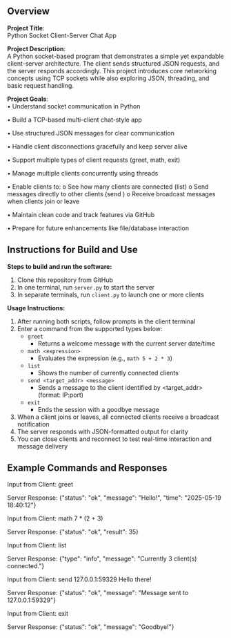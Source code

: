 ## Overview

**Project Title**:  
Python Socket Client-Server Chat App

**Project Description**:  
A Python socket-based program that demonstrates a simple yet expandable client-server architecture. The client sends structured JSON requests, and the server responds accordingly. This project introduces core networking concepts using TCP sockets while also exploring JSON, threading, and basic request handling.

**Project Goals**:  
•	Understand socket communication in Python

•	Build a TCP-based multi-client chat-style app

•	Use structured JSON messages for clear communication

•	Handle client disconnections gracefully and keep server alive

•	Support multiple types of client requests (greet, math, exit)

•	Manage multiple clients concurrently using threads

•	Enable clients to:
   o	See how many clients are connected (list)
   o	Send messages directly to other clients (send <target> <message>)
   o	Receive broadcast messages when clients join or leave

•	Maintain clean code and track features via GitHub

•	Prepare for future enhancements like file/database interaction

## Instructions for Build and Use

**Steps to build and run the software:**

1. Clone this repository from GitHub  
2. In one terminal, run `server.py` to start the server  
3. In separate terminals, run `client.py` to launch one or more clients  

**Usage Instructions:**

1. After running both scripts, follow prompts in the client terminal  
2. Enter a command from the supported types below:  
   - `greet`  
     - Returns a welcome message with the current server date/time  
   - `math <expression>`  
     - Evaluates the expression (e.g., `math 5 + 2 * 3`)  
   - `list`
     - Shows the number of currently connected clients  
   - `send <target_addr> <message>`
     - Sends a message to the client identified by <target_addr> (format: IP:port)  
   - `exit`  
     - Ends the session with a goodbye message  
3. When a client joins or leaves, all connected clients receive a broadcast notification
3. The server responds with JSON-formatted output for clarity
4. You can close clients and reconnect to test real-time interaction and message delivery  

## Example Commands and Responses
Input from Client: greet

Server Response: {"status": "ok", "message": "Hello!", "time": "2025-05-19 18:40:12"}

Input from Client: math 7 * (2 + 3)

Server Response: {"status": "ok", "result": 35}

Input from Client: list

Server Response: {"type": "info", "message": "Currently 3 client(s) connected."}

Input from Client: send 127.0.0.1:59329 Hello there!

Server Response: {"status": "ok", "message": "Message sent to 127.0.0.1:59329"}

Input from Client: exit

Server Response: {"status": "ok", "message": "Goodbye!"}
